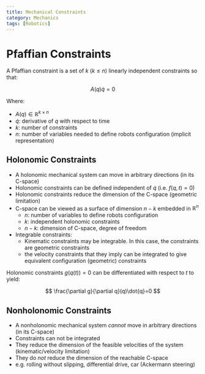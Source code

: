 ```yaml
---
title: Mechanical Constraints
category: Mechanics
tags: [Robotics]
---
```


# Pfaffian Constraints

A Pfaffian constraint is a set of $k$ ($k \leq n$) linearly independent constraints so that:

$$
A(q)\dot{q} = 0
$$

Where:

- $A(q) \in \mathbb{R}^{k \times n}$
- $\dot{q}$: derivative of $q$ with respect to time
- $k$: number of constraints
- $n$: number of variables needed to define robots configuration (implicit representation)


## Holonomic Constraints

- A holonomic mechanical system can move in arbitrary directions (in its C-space)
- Holonomic constraints can be defined independent of $\dot{q}$ (i.e. $f(q,t)= 0$)
- Holonomic constraints reduce the dimension of the C-space (geometric limitation)
- C-space can be viewed as a surface of dimension $n-k$ embedded in $\mathbb{R}^n$
    - $n$: number of variables to define robots configuration
    - $k$: independent holonomic constraints
    - $n-k$: dimension of C-space, degree of freedom
- Integrable constraints:
    - Kinematic constraints may be integrable. In this case, the constraints are geometric constraints
    - the velocity constraints that they imply can be integrated to give equivalent configuration (geometric) constraints


Holonomic constraints $g(q(t)) = 0$ can be differentiated with respect to $t$ to yield:

$$
\frac{\partial g}{\partial q}(q)\dot{q}=0
$$


## Nonholonomic Constraints

- A nonholonomic mechanical system *cannot* move in arbitrary directions (in its C-space)
- Constraints can not be integrated
- They reduce the dimension of the feasible velocities of the system (kinematic/velocity limitation)
- They do *not* reduce the dimension of the reachable C-space
- e.g. rolling without slipping, differential drive, car (Ackermann steering)
